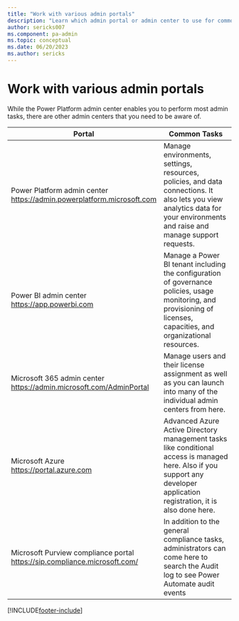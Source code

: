 ```yaml
---
title: "Work with various admin portals"
description: "Learn which admin portal or admin center to use for common administrative tasks. Many of these tasks can be performed in the Microsoft Power Platform admin center."
author: sericks007
ms.component: pa-admin
ms.topic: conceptual
ms.date: 06/20/2023
ms.author: sericks
---
```

# Work with various admin portals

While the Power Platform admin center enables you to perform most admin tasks, there are other admin centers that you need to be aware of.

|Portal  |Common Tasks  |
|---------|---------|
|Power Platform admin center <br/><https://admin.powerplatform.microsoft.com>     |Manage environments, settings, resources, policies, and data connections. It also lets you view analytics data for your environments and raise and manage support requests. |
|Power BI admin center <br/><https://app.powerbi.com>     |Manage a Power BI tenant including the configuration of governance policies, usage monitoring, and provisioning of licenses, capacities, and organizational resources.|
|Microsoft 365 admin center <br/><https://admin.microsoft.com/AdminPortal>     |Manage users and their license assignment as well as you can launch into many of the individual admin centers from here.         |
|Microsoft Azure<br/><https://portal.azure.com>     |Advanced Azure Active Directory management tasks like conditional access is managed here. Also if you support any developer application registration, it is also done here.         |
|Microsoft Purview compliance portal<br/><https://sip.compliance.microsoft.com/>     |In addition to the general compliance tasks, administrators can come here to search the Audit log to see Power Automate audit events         |

[!INCLUDE[footer-include](../includes/footer-banner.md)]
